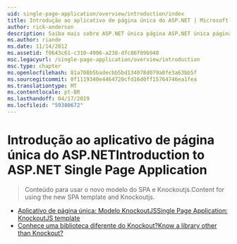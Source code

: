 ```yaml
---
uid: single-page-application/overview/introduction/index
title: Introdução ao aplicativo de página única do ASP.NET | Microsoft Docs
author: rick-anderson
description: Saiba mais sobre ASP.NET única página ASP.NET única página aplicativo SPA (aplicativo) ajuda você a criar aplicativos que incluem interacti significativa do lado do cliente...
ms.author: riande
ms.date: 11/14/2012
ms.assetid: f0643c61-c310-4906-a238-dfc86f09b940
msc.legacyurl: /single-page-application/overview/introduction
msc.type: chapter
ms.openlocfilehash: 81a708b5badecbb5bd134078d079a0fe3a63bb5f
ms.sourcegitcommit: 0f1119340e4464720cfd16d0ff15764746ea1fea
ms.translationtype: MT
ms.contentlocale: pt-BR
ms.lasthandoff: 04/17/2019
ms.locfileid: "59380672"
---
```

# <a name="introduction-to-aspnet-single-page-application"></a><span data-ttu-id="d81b1-103">Introdução ao aplicativo de página única do ASP.NET</span><span class="sxs-lookup"><span data-stu-id="d81b1-103">Introduction to ASP.NET Single Page Application</span></span>

> <span data-ttu-id="d81b1-104">Conteúdo para usar o novo modelo do SPA e Knockoutjs.</span><span class="sxs-lookup"><span data-stu-id="d81b1-104">Content for using the new SPA template and Knockoutjs.</span></span>


- [<span data-ttu-id="d81b1-105">Aplicativo de página única: Modelo KnockoutJS</span><span class="sxs-lookup"><span data-stu-id="d81b1-105">Single Page Application: KnockoutJS template</span></span>](knockoutjs-template.md)
- [<span data-ttu-id="d81b1-106">Conhece uma biblioteca diferente do Knockout?</span><span class="sxs-lookup"><span data-stu-id="d81b1-106">Know a library other than Knockout?</span></span>](other-libraries.md)
